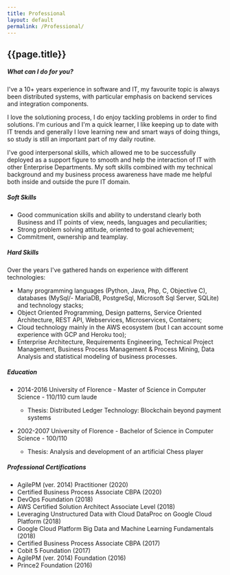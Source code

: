 ```yaml
---
title: Professional
layout: default
permalink: /Professional/
---
```

## {{page.title}}

##### What can I do for you?
I've a 10+ years experience in software and IT, my favourite topic is always been distributed systems, with particular emphasis on backend services and integration components.

I love the solutioning process, I do enjoy tackling problems in order to find solutions.
I'm curious and I'm a quick learner, I like keeping up to date with IT trends and generally I love learning new and smart ways of doing things, so study is still an important part of my daily routine.

I've good interpersonal skills, which allowed me to be successfully deployed as a support figure to smooth and help the interaction of IT with other Enterprise Departments.
My soft skills combined with my technical background and my business process awareness have made me helpful both inside and outside the pure IT domain.

##### Soft Skills
- Good communication skills and ability to understand clearly both Business and IT points of view, needs, languages and peculiarities;
- Strong problem solving attitude, oriented to goal achievement;
- Commitment, ownership and teamplay.

##### Hard Skills
Over the years I've gathered hands on experience with different technologies:
- Many programming languages (Python, Java, Php, C, Objective C), databases (MySql/- MariaDB, PostgreSql, Microsoft Sql Server, SQLite) and technology stacks;
- Object Oriented Programming, Design patterns, Service Oriented Architecture, REST API, Webservices, Microservices, Containers;
- Cloud technology mainly in the AWS ecosystem (but I can account some experience with GCP and Heroku too);
- Enterprise Architecture, Requirements Engineering, Technical Project Management, Business Process Management & Process Mining, Data Analysis and statistical modeling of business processes.

##### Education
- 2014-2016 University of Florence - Master of Science in Computer Science - 110/110 cum laude
    - Thesis: Distributed Ledger Technology: Blockchain beyond payment systems
    
- 2002-2007 University of Florence - Bachelor of Science in Computer Science - 100/110
    - Thesis: Analysis and development of an artificial Chess player

##### Professional Certifications
- AgilePM (ver. 2014) Practitioner (2020)
- Certified Business Process Associate CBPA	(2020)
- DevOps Foundation	(2018)
- AWS Certified Solution Architect Associate Level (2018)
- Leveraging Unstructured Data with Cloud DataProc on Google Cloud Platform	(2018)
- Google Cloud Platform Big Data and Machine Learning Fundamentals (2018)
- Certified Business Process Associate CBPA	(2017)
- Cobit 5 Foundation (2017)
- AgilePM (ver. 2014) Foundation (2016)
- Prince2 Foundation (2016)